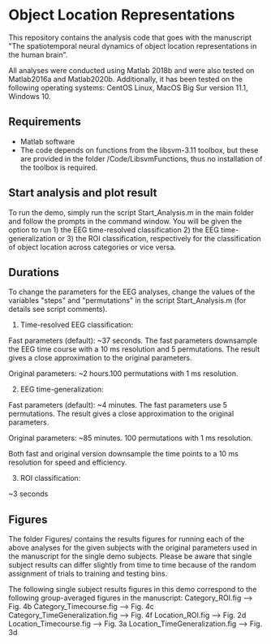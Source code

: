 # Object Location Representations



This repository contains the analysis code that goes with the manuscript "The spatiotemporal neural dynamics of object location representations in the human brain". 

All analyses were conducted using Matlab 2018b and were also tested on Matlab2016a and Matlab2020b. Additionally, it has been tested on the following operating systems: CentOS Linux, MacOS Big Sur version 11.1, Windows 10.



## Requirements

- Matlab software
- The code depends on functions from the libsvm-3.11 toolbox, but these are provided in the folder /Code/LibsvmFunctions, thus no installation of the toolbox is required.


## Start analysis and plot result

To run the demo, simply run the script Start_Analysis.m in the main folder and follow the prompts in the command window. You will be given the option to run 1) the EEG time-resolved classification 2) the EEG time-generalization or 3) the ROI classification, respectively for the classification of object location across categories or vice versa.


## Durations

To change the parameters for the EEG analyses, change the values of the variables "steps" and "permutations" in the script Start_Analysis.m (for details see script comments).


1) Time-resolved EEG classification: 

Fast parameters (default): ~37 seconds. The fast parameters downsample the EEG time course with a 10 ms resolution and 5 permutations. The result gives a close approximation to the original parameters.

Original parameters: ~2 hours.100 permutations with 1 ms resolution.


2) EEG time-generalization:

Fast parameters (default): ~4 minutes. The fast parameters use 5 permutations. The result gives a close approximation to the original parameters.

Original parameters: ~85 minutes. 100 permutations with 1 ms resolution.

Both fast and original version downsample the time points to a 10 ms resolution for speed and efficiency.


3) ROI classification:

~3 seconds


## Figures

The folder Figures/ contains the results figures for running each of the above analyses for the given subjects with the original parameters used in the manuscript for the single demo subjects. Please be aware that single subject results can differ slightly from time to time because of the random assignment of trials to training and testing bins.

The following single subject results figures in this demo correspond to the following group-averaged figures in the manuscript:
Category_ROI.fig --> Fig. 4b
Category_Timecourse.fig --> Fig. 4c
Category_TimeGeneralization.fig --> Fig. 4f
Location_ROI.fig --> Fig. 2d
Location_Timecourse.fig --> Fig. 3a
Location_TimeGeneralization.fig --> Fig. 3d

